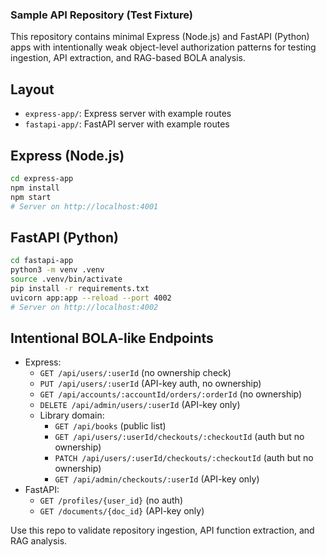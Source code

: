 ### Sample API Repository (Test Fixture)

This repository contains minimal Express (Node.js) and FastAPI (Python) apps with intentionally weak object-level authorization patterns for testing ingestion, API extraction, and RAG-based BOLA analysis.

## Layout
- `express-app/`: Express server with example routes
- `fastapi-app/`: FastAPI server with example routes

## Express (Node.js)
```bash
cd express-app
npm install
npm start
# Server on http://localhost:4001
```

## FastAPI (Python)
```bash
cd fastapi-app
python3 -m venv .venv
source .venv/bin/activate
pip install -r requirements.txt
uvicorn app:app --reload --port 4002
# Server on http://localhost:4002
```

## Intentional BOLA-like Endpoints
- Express:
  - `GET /api/users/:userId` (no ownership check)
  - `PUT /api/users/:userId` (API-key auth, no ownership)
  - `GET /api/accounts/:accountId/orders/:orderId` (no ownership)
  - `DELETE /api/admin/users/:userId` (API-key only)
  - Library domain:
    - `GET /api/books` (public list)
    - `GET /api/users/:userId/checkouts/:checkoutId` (auth but no ownership)
    - `PATCH /api/users/:userId/checkouts/:checkoutId` (auth but no ownership)
    - `GET /api/admin/checkouts/:userId` (API-key only)
- FastAPI:
  - `GET /profiles/{user_id}` (no auth)
  - `GET /documents/{doc_id}` (API-key only)

Use this repo to validate repository ingestion, API function extraction, and RAG analysis.

